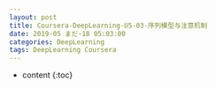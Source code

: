 ```yaml
---
layout: post
title: Coursera-DeepLearning-U5-03-序列模型与注意机制
date: 2019-05 まだ-18 05:03:00
categories: DeepLearning
tags: DeepLearning Coursera
---
```

* content
{:toc}

